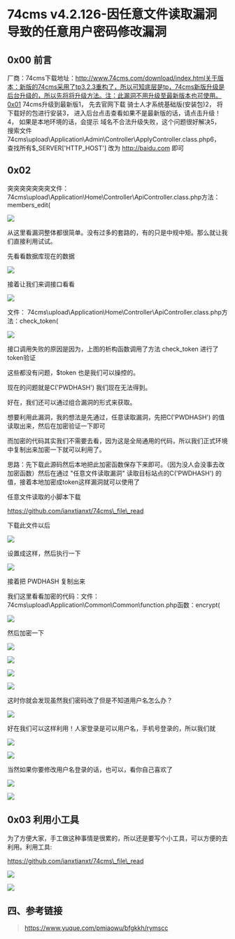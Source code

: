 74cms v4.2.126-因任意文件读取漏洞导致的任意用户密码修改漏洞
===========================================================

0x00 前言
---------

厂商：74cms下载地址：http://www.74cms.com/download/index.html关于版本：新版的74cms采用了tp3.2.3重构了，所以可知底层是tp，74cms新版升级是后台升级的，所以先将将升级方法。注：此漏洞不用升级至最新版本也可使用。0x01 74cms升级到最新版1， 先去官网下载 骑士人才系统基础版(安装包)2， 将下载好的包进行安装3， 进入后台点击查看如果不是最新版的话，请点击升级！4， 如果是本地环境的话，会提示 域名不合法升级失败，这个问题很好解决5，
搜索文件74cms\\upload\\Application\\Admin\\Controller\\ApplyController.class.php6， 查找所有\$\_SERVER\[\'HTTP\_HOST\'\] 改为 http://baidu.com 即可

0x02
----

突突突突突突突文件：74cms\\upload\\Application\\Home\\Controller\\ApiController.class.php方法：members\_edit(

![](./.resource/74cmsv4.2.126-因任意文件读取漏洞导致的任意用户密码修改漏洞/media/rId23.png)

从这里看漏洞整体都很简单。没有过多的套路的，有的只是中规中矩。那么就让我们直接利用试试。

先看看数据库现在的数据

![](./.resource/74cmsv4.2.126-因任意文件读取漏洞导致的任意用户密码修改漏洞/media/rId24.png)

接着让我们来调接口看看

![](./.resource/74cmsv4.2.126-因任意文件读取漏洞导致的任意用户密码修改漏洞/media/rId25.png)

文件：
74cms\\upload\\Application\\Home\\Controller\\ApiController.class.php方法：check\_token(

![](./.resource/74cmsv4.2.126-因任意文件读取漏洞导致的任意用户密码修改漏洞/media/rId26.png)

接口调用失败的原因是因为，上图的析构函数调用了方法 check\_token 进行了token验证

这些都没有问题，\$token 也是我们可以操控的。

现在的问题就是C(\'PWDHASH\') 我们现在无法得到。

好在，我们还可以通过组合漏洞的形式来获取。

想要利用此漏洞，我的想法是先通过，任意读取漏洞，先把C(\'PWDHASH\')
的值读取出来，然后在加密验证一下即可

而加密的代码其实我们不需要去看，因为这是全局通用的代码，所以我们正式环境中复制出来加密一下就可以利用了。

思路：先下载此源码然后本地把此加密函数保存下来即可。（因为没人会没事去改加密函数）然后在通过 "任意文件读取漏洞" 读取目标站点的C(\'PWDHASH\')
的值，接着本地加密成token这样漏洞就可以使用了

任意文件读取的小脚本下载

https://github.com/ianxtianxt/74cms\_file\_read

下载此文件以后

![](./.resource/74cmsv4.2.126-因任意文件读取漏洞导致的任意用户密码修改漏洞/media/rId27.png)

设置成这样，然后执行一下

![](./.resource/74cmsv4.2.126-因任意文件读取漏洞导致的任意用户密码修改漏洞/media/rId28.png)

接着把 PWDHASH 复制出来

我们这里看看加密的代码：文件：74cms\\upload\\Application\\Common\\Common\\function.php函数：encrypt(

![](./.resource/74cmsv4.2.126-因任意文件读取漏洞导致的任意用户密码修改漏洞/media/rId29.png)

然后加密一下

![](./.resource/74cmsv4.2.126-因任意文件读取漏洞导致的任意用户密码修改漏洞/media/rId30.png)

![](./.resource/74cmsv4.2.126-因任意文件读取漏洞导致的任意用户密码修改漏洞/media/rId31.png)

![](./.resource/74cmsv4.2.126-因任意文件读取漏洞导致的任意用户密码修改漏洞/media/rId32.png)

![](./.resource/74cmsv4.2.126-因任意文件读取漏洞导致的任意用户密码修改漏洞/media/rId33.png)

这时你就会发现虽然我们密码改了但是不知道用户名怎么办？

![](./.resource/74cmsv4.2.126-因任意文件读取漏洞导致的任意用户密码修改漏洞/media/rId34.png)

好在我们可以这样利用！人家登录是可以用户名，手机号登录的，所以我们就

![](./.resource/74cmsv4.2.126-因任意文件读取漏洞导致的任意用户密码修改漏洞/media/rId35.png)

![](./.resource/74cmsv4.2.126-因任意文件读取漏洞导致的任意用户密码修改漏洞/media/rId36.png)

当然如果你要修改用户名登录的话，也可以，看你自己喜欢了

![](./.resource/74cmsv4.2.126-因任意文件读取漏洞导致的任意用户密码修改漏洞/media/rId37.png)

![](./.resource/74cmsv4.2.126-因任意文件读取漏洞导致的任意用户密码修改漏洞/media/rId38.png)

0x03 利用小工具
---------------

为了方便大家，手工做这种事情是很累的，所以还是要写个小工具，可以方便的去利用。利用工具:

https://github.com/ianxtianxt/74cms\_file\_read

![](./.resource/74cmsv4.2.126-因任意文件读取漏洞导致的任意用户密码修改漏洞/media/rId40.png)

![](./.resource/74cmsv4.2.126-因任意文件读取漏洞导致的任意用户密码修改漏洞/media/rId41.png)

四、参考链接
------------

> https://www.yuque.com/pmiaowu/bfgkkh/rymscc
